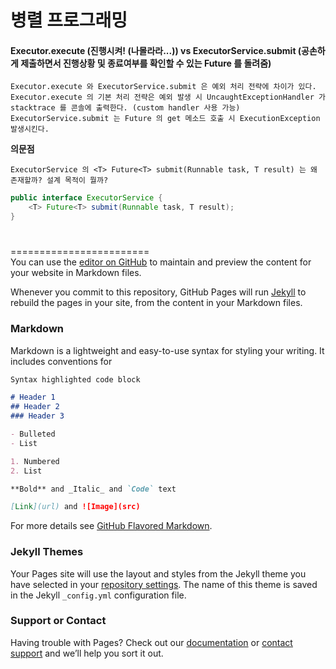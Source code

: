 병렬 프로그래밍
===========
#### Executor.execute (진행시켜! (나몰라라...)) vs ExecutorService.submit (공손하게 제출하면서 진행상황 및 종료여부를 확인할 수 있는 Future 를 돌려줌)
```
Executor.execute 와 ExecutorService.submit 은 예외 처리 전략에 차이가 있다.  
Executor.execute 의 기본 처리 전략은 예외 발생 시 UncaughtExceptionHandler 가 stacktrace 를 콘솔에 출력한다. (custom handler 사용 가능) 
ExecutorService.submit 는 Future 의 get 메소드 호출 시 ExecutionException 발생시킨다.
```

**의문점**
``` 
ExecutorService 의 <T> Future<T> submit(Runnable task, T result) 는 왜 존재할까? 설계 목적이 뭘까? 
```

```java
public interface ExecutorService {
    <T> Future<T> submit(Runnable task, T result);
}
```
  
#
#    
#     
#
#
#
#
#
#
#
#
#
#
#
#
#
#
#
========================  
You can use the [editor on GitHub](https://github.com/Yungdi/Yungdi.github.io/edit/master/README.md) to maintain and preview the content for your website in Markdown files.

Whenever you commit to this repository, GitHub Pages will run [Jekyll](https://jekyllrb.com/) to rebuild the pages in your site, from the content in your Markdown files.

### Markdown

Markdown is a lightweight and easy-to-use syntax for styling your writing. It includes conventions for

```markdown
Syntax highlighted code block

# Header 1
## Header 2
### Header 3

- Bulleted
- List

1. Numbered
2. List

**Bold** and _Italic_ and `Code` text

[Link](url) and ![Image](src)
```

For more details see [GitHub Flavored Markdown](https://guides.github.com/features/mastering-markdown/).

### Jekyll Themes

Your Pages site will use the layout and styles from the Jekyll theme you have selected in your [repository settings](https://github.com/Yungdi/Yungdi.github.io/settings). The name of this theme is saved in the Jekyll `_config.yml` configuration file.

### Support or Contact

Having trouble with Pages? Check out our [documentation](https://help.github.com/categories/github-pages-basics/) or [contact support](https://github.com/contact) and we’ll help you sort it out.

<mxfile host="www.draw.io" modified="2019-11-22T07:27:25.069Z" agent="Mozilla/5.0 (Macintosh; Intel Mac OS X 10_14_6) AppleWebKit/537.36 (KHTML, like Gecko) Chrome/78.0.3904.97 Safari/537.36" etag="tIJoxi5KbqdbIRYhcwSA" version="12.2.9" type="github" pages="1">
  <diagram name="Page-1" id="97916047-d0de-89f5-080d-49f4d83e522f">
    <mxGraphModel dx="1426" dy="794" grid="1" gridSize="10" guides="1" tooltips="1" connect="1" arrows="1" fold="1" page="1" pageScale="1.5" pageWidth="1169" pageHeight="827" background="#ffffff" math="0" shadow="0">
      <root>
        <mxCell id="0"/>
        <mxCell id="1" parent="0"/>
        <mxCell id="Gr3s9tRPsxVrafdJNDCz-60" value="" style="edgeStyle=orthogonalEdgeStyle;rounded=0;orthogonalLoop=1;jettySize=auto;html=1;" edge="1" parent="1" source="2" target="Gr3s9tRPsxVrafdJNDCz-59">
          <mxGeometry relative="1" as="geometry"/>
        </mxCell>
        <mxCell id="2" value="programming study" style="rounded=1;fillColor=#10739E;strokeColor=none;shadow=1;gradientColor=none;fontStyle=1;fontColor=#FFFFFF;fontSize=14;" parent="1" vertex="1">
          <mxGeometry x="672" y="205.5" width="200" height="60" as="geometry"/>
        </mxCell>
        <mxCell id="Gr3s9tRPsxVrafdJNDCz-59" value="java" style="rounded=1;fillColor=#10739E;strokeColor=none;shadow=1;gradientColor=none;fontStyle=1;fontColor=#FFFFFF;fontSize=14;" vertex="1" parent="1">
          <mxGeometry x="672" y="345.5" width="200" height="60" as="geometry"/>
        </mxCell>
      </root>
    </mxGraphModel>
  </diagram>
</mxfile>
